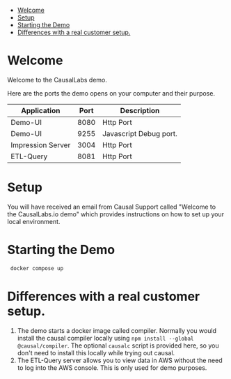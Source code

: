 <!-- TOC -->

- [Welcome](#welcome)
- [Setup](#setup)
- [Starting the Demo](#starting-the-demo)
- [Differences with a real customer setup.](#differences-with-a-real-customer-setup)
<!-- TOC -->

# Welcome

Welcome to the CausalLabs demo.

Here are the ports the demo opens on your computer and their purpose.

| Application       | Port | Description            |
| ----------------- | ---- | ---------------------- |
| Demo-UI           | 8080 | Http Port              |
| Demo-UI           | 9255 | Javascript Debug port. |
| Impression Server | 3004 | Http Port              |
| ETL-Query         | 8081 | Http Port              |

# Setup

You will have received an email from Causal Support called "Welcome to the CausalLabs.io demo" which provides instructions on how to set up your local environment.

# Starting the Demo

```bash
 docker compose up
```

# Differences with a real customer setup.

1. The demo starts a docker image called compiler. Normally you would install the causal compiler locally using `npm install --global @causal/compiler`. The optional `causalc` script is provided here, so you don't need to install this locally while trying out causal.
2. The ETL-Query server allows you to view data in AWS without the need to log into the AWS console. This is only used for demo purposes.
